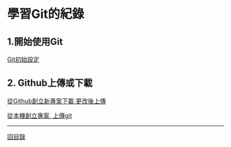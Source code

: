 # 學習Git的紀錄

## 1.開始使用Git

[Git初始設定](01.md)

## 2. Github上傳或下載

[從Github創立新專案下載,更改後上傳](02.md)

[從本機創立專案, 上傳git](03.md)

---
[回目錄](README.md)
